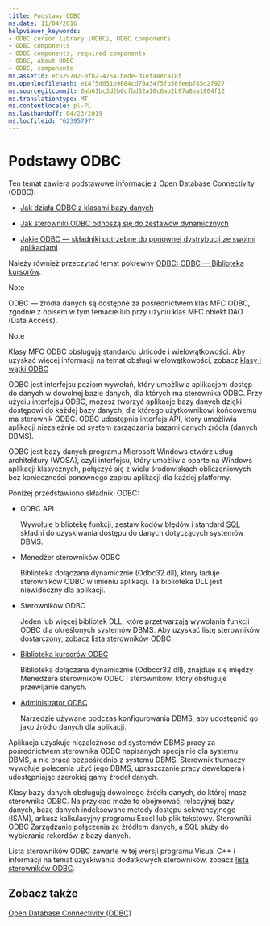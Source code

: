 ```yaml
---
title: Podstawy ODBC
ms.date: 11/04/2016
helpviewer_keywords:
- ODBC cursor library [ODBC], ODBC components
- ODBC components
- ODBC components, required components
- ODBC, about ODBC
- ODBC, components
ms.assetid: ec529702-0fb2-4754-b8de-d1efa8eca18f
ms.openlocfilehash: e14f5d051b9684cd79a34f5fb50feeb785d2f927
ms.sourcegitcommit: 0ab61bc3d2b6cfbd52a16c6ab2b97a8ea1864f12
ms.translationtype: MT
ms.contentlocale: pl-PL
ms.lasthandoff: 04/23/2019
ms.locfileid: "62395797"
---
```

# <a name="odbc-basics"></a>Podstawy ODBC

Ten temat zawiera podstawowe informacje z Open Database Connectivity (ODBC):

- [Jak działa ODBC z klasami bazy danych](../../data/odbc/odbc-and-the-database-classes.md)

- [Jak sterowniki ODBC odnoszą się do zestawów dynamicznych](../../data/odbc/odbc-driver-requirements-for-dynasets.md)

- [Jakie ODBC — składniki potrzebne do ponownej dystrybucji ze swoimi aplikacjami](../../data/odbc/redistributing-odbc-components-to-your-customers.md)

Należy również przeczytać temat pokrewny [ODBC: ODBC — Biblioteka kursorów](../../data/odbc/odbc-the-odbc-cursor-library.md).

> [!NOTE]
> ODBC — źródła danych są dostępne za pośrednictwem klas MFC ODBC, zgodnie z opisem w tym temacie lub przy użyciu klas MFC obiekt DAO (Data Access).

> [!NOTE]
> Klasy MFC ODBC obsługują standardu Unicode i wielowątkowości. Aby uzyskać więcej informacji na temat obsługi wielowątkowości, zobacz [klasy i wątki ODBC](../../data/odbc/odbc-classes-and-threads.md)

ODBC jest interfejsu poziom wywołań, który umożliwia aplikacjom dostęp do danych w dowolnej bazie danych, dla których ma sterownika ODBC. Przy użyciu interfejsu ODBC, możesz tworzyć aplikacje bazy danych dzięki dostępowi do każdej bazy danych, dla którego użytkownikowi końcowemu ma sterownik ODBC. ODBC udostępnia interfejs API, który umożliwia aplikacji niezależnie od system zarządzania bazami danych źródła (danych DBMS).

ODBC jest bazy danych programu Microsoft Windows otwórz usług architektury (WOSA), czyli interfejsu, który umożliwia oparte na Windows aplikacji klasycznych, połączyć się z wielu środowiskach obliczeniowych bez konieczności ponownego zapisu aplikacji dla każdej platformy.

Poniżej przedstawiono składniki ODBC:

- ODBC API

   Wywołuje bibliotekę funkcji, zestaw kodów błędów i standard [SQL](../../data/odbc/sql.md) składni do uzyskiwania dostępu do danych dotyczących systemów DBMS.

- Menedżer sterowników ODBC

   Biblioteka dołączana dynamicznie (Odbc32.dll), który ładuje sterowników ODBC w imieniu aplikacji. Ta biblioteka DLL jest niewidoczny dla aplikacji.

- Sterowników ODBC

   Jeden lub więcej bibliotek DLL, które przetwarzają wywołania funkcji ODBC dla określonych systemów DBMS. Aby uzyskać listę sterowników dostarczony, zobacz [lista sterowników ODBC](../../data/odbc/odbc-driver-list.md).

- [Biblioteka kursorów ODBC](../../data/odbc/odbc-the-odbc-cursor-library.md)

   Biblioteka dołączana dynamicznie (Odbccr32.dll), znajduje się między Menedżera sterowników ODBC i sterowników, który obsługuje przewijanie danych.

- [Administrator ODBC](../../data/odbc/odbc-administrator.md)

   Narzędzie używane podczas konfigurowania DBMS, aby udostępnić go jako źródło danych dla aplikacji.

Aplikacja uzyskuje niezależność od systemów DBMS pracy za pośrednictwem sterownika ODBC napisanych specjalnie dla systemu DBMS, a nie praca bezpośrednio z systemu DBMS. Sterownik tłumaczy wywołuje polecenia użyć jego DBMS, upraszczanie pracy dewelopera i udostępniając szerokiej gamy źródeł danych.

Klasy bazy danych obsługują dowolnego źródła danych, do której masz sterownika ODBC. Na przykład może to obejmować, relacyjnej bazy danych, bazę danych indeksowane metody dostępu sekwencyjnego (ISAM), arkusz kalkulacyjny programu Excel lub plik tekstowy. Sterowniki ODBC Zarządzanie połączenia ze źródłem danych, a SQL służy do wybierania rekordów z bazy danych.

Lista sterowników ODBC zawarte w tej wersji programu Visual C++ i informacji na temat uzyskiwania dodatkowych sterowników, zobacz [lista sterowników ODBC](../../data/odbc/odbc-driver-list.md).

## <a name="see-also"></a>Zobacz także

[Open Database Connectivity (ODBC)](../../data/odbc/open-database-connectivity-odbc.md)